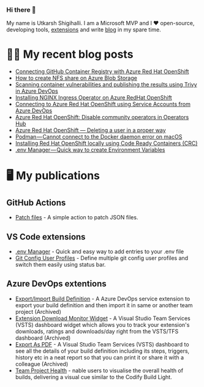 ### Hi there 👋

My name is Utkarsh Shigihalli. I am a Microsoft MVP and I ❤️ open-source, developing tools, [extensions](https://marketplace.visualstudio.com/publishers/onlyutkarsh) and  write [blog](https://www.visualstudiogeeks.com) in my spare time.

<!--
**onlyutkarsh/onlyutkarsh** is a ✨ _special_ ✨ repository because its `README.md` (this file) appears on your GitHub profile.

Here are some ideas to get you started:

- 🔭 I’m currently working on ...
- 🌱 I’m currently learning ...
- 👯 I’m looking to collaborate on ...
- 🤔 I’m looking for help with ...
- 💬 Ask me about ...
- 📫 How to reach me: ...
- 😄 Pronouns: ...
- ⚡ Fun fact: ...
-->

# ✍🏽 My recent blog posts
<!-- BLOG-POST-LIST:START -->
- [Connecting GitHub Container Registry with Azure Red Hat OpenShift](https://onlyutkarsh.medium.com/connecting-github-container-registry-with-azure-red-hat-openshift-bcd44ab9e563?source=rss-245e2fec4e3b------2)
- [How to create NFS share on Azure Blob Storage](https://onlyutkarsh.medium.com/how-to-create-nfs-share-azure-blob-storage-dc1a23f6768f?source=rss-245e2fec4e3b------2)
- [Scanning container vulnerabilities and publishing the results using Trivy in Azure DevOps](https://onlyutkarsh.medium.com/scanning-container-vulnerabilities-and-publishing-the-results-using-trivy-in-azure-devops-4f8906d83f02?source=rss-245e2fec4e3b------2)
- [Installing NGINX Ingress Operator on Azure RedHat OpenShift](https://onlyutkarsh.medium.com/installing-nginx-ingress-operator-on-azure-redhat-openshift-e44c989310ad?source=rss-245e2fec4e3b------2)
- [Connecting to Azure Red Hat OpenShift using Service Accounts from Azure DevOps](https://onlyutkarsh.medium.com/connecting-to-azure-red-hat-openshift-from-azure-devops-18eee1634fd9?source=rss-245e2fec4e3b------2)
- [Azure Red Hat OpenShift: Disable community operators in Operators Hub](https://onlyutkarsh.medium.com/azure-red-hat-openshift-disable-community-operators-in-operators-hub-148ae9d9235d?source=rss-245e2fec4e3b------2)
- [Azure Red Hat OpenShift — Deleting a user in a proper way](https://onlyutkarsh.medium.com/fix-an-authentication-error-occurred-in-azure-red-hat-openshift-2cce36a1c760?source=rss-245e2fec4e3b------2)
- [Podman — Cannot connect to the Docker daemon error on macOS](https://onlyutkarsh.medium.com/podman-cannot-connect-to-the-docker-daemon-error-on-macos-f65a6759204?source=rss-245e2fec4e3b------2)
- [Installing Red Hat OpenShift locally using Code Ready Containers &lpar;CRC&rpar;](https://onlyutkarsh.medium.com/installing-red-hat-openshift-locally-using-code-ready-containers-crc-52a0d34687a0?source=rss-245e2fec4e3b------2)
- [.env Manager — Quick way to create Environment Variables](https://onlyutkarsh.medium.com/env-manager-quick-way-to-create-environment-variables-4d08730d3c2a?source=rss-245e2fec4e3b------2)
<!-- BLOG-POST-LIST:END -->

# 🖥️ My publications

## GitHub Actions
- [Patch files](https://github.com/marketplace/actions/patch-files) - A simple action to patch JSON files.

## VS Code extensions
- [.env Manager](https://marketplace.visualstudio.com/items?itemName=onlyutkarsh.envmanager) - Quick and easy way to add entries to your .env file
- [Git Config User Profiles](https://marketplace.visualstudio.com/items?itemName=onlyutkarsh.git-config-user-profiles) - Define multiple git config user profiles and switch them easily using status bar. 

## Azure DevOps extentions
- [Export/Import Build Definition](https://marketplace.visualstudio.com/items?itemName=onlyutkarsh.ExportImportBuildDefinition) - A Azure DevOps service extension to export your build definition and then import it in same or another team project (Archived)
- [Extension Download Monitor Widget](https://marketplace.visualstudio.com/items?itemName=onlyutkarsh.extensiondownloadmonitor) - A Visual Studio Team Services (VSTS) dashboard widget which allows you to track your extension's downloads, ratings and downloads/day right from the VSTS/TFS dashboard (Archived)
- [Export As PDF](https://marketplace.visualstudio.com/items?itemName=onlyutkarsh.ExportAsPDF) - A Visual Studio Team Services (VSTS) dashboard to see all the details of your build definition including its steps, triggers, history etc in a neat report so that you can print it or share it with a colleague (Archived)
- [Team Project Health](https://marketplace.visualstudio.com/items?itemName=ms-devlabs.TeamProjectHealth) - nable users to visualise the overall health of builds, delivering a visual cue similar to the Codify Build Light.
